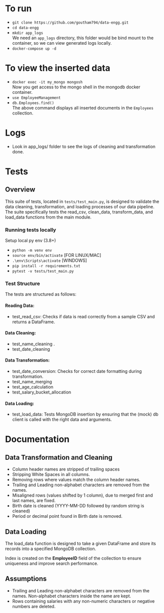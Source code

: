 # To run
 - `git clone https://github.com/goutham794/data-engg.git`
 - `cd data-engg`
 - `mkdir app_logs`<br>
 We need an `app_logs` directory, this folder would be bind mount to the container, so we can view generated logs locally.
  - `docker-compose up -d`

# To view the inserted data
  - `docker exec -it my_mongo mongosh`<br>
 Now you get access to the mongo shell in the mongodb docker container.
  - `use EmployeeManagement`
  - `db.Employees.find()`<br>
 The above command displays all inserted documents in the `Employees` collection.

# Logs
 - Look in app_logs/ folder to see the logs of cleaning and transformation done.

# Tests

## Overview

This suite of tests, located in `tests/test_main.py`, is designed to validate the data cleaning, transformation, and loading processes of our data pipeline. The suite specifically tests the read_csv, clean_data, transform_data, and load_data functions from the main module.

### Running tests locally
Setup local py env (3.8+)
 - `python -m venv env`
 - `source env/bin/activate` [FOR LINUX/MAC]
 - `.\env\Scripts\activate` [WINDOWS]
 - `pip install -r requirements.txt`
 - `pytest -v tests/test_main.py`

### Test Structure

The tests are structured as follows:

#### Reading Data:
  - test_read_csv: Checks if data is read correctly from a sample CSV and returns a DataFrame.

#### Data Cleaning:
  - test_name_cleaning .
  - test_date_cleaning

#### Data Transformation:
  - test_date_conversion: Checks for correct date formatting during transformation.
  - test_name_merging
  - test_age_calculation
  - test_salary_bucket_allocation

#### Data Loading:
  - test_load_data: Tests MongoDB insertion by ensuring that the  (mock) db client is called with the right data and arguments.


# Documentation

## Data Transformation and Cleaning
 - Column header names are stripped of trailing spaces
 - Stripping White Spaces in all columns.
 - Removing rows where values match the column header names.
 - Trailing and Leading non-alphabet characters are removed from the names.
 - Misaligned rows (values shifted by 1 column), due to merged first and last names, are fixed.
 - Birth date is cleaned (YYYY-MM-DD followed by random string is cleaned)
 - Period or decimal point found in Birth date is removed.

## Data Loading
The load_data function is designed to take a given DataFrame and store its records into a specified MongoDB collection.

Index is created on the <b>EmployeeID</b> field of the collection to ensure uniqueness and improve search performance.


## Assumptions
 - Trailing and Leading non-alphabet characters are removed from the names. Non-alphabet characters inside the name are kept.
 - Rows containing salaries with any non-numeric characters or negative numbers are deleted.
